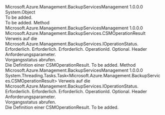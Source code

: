 <Type Name="OperationStatusExtensions" FullName="Microsoft.Azure.Management.BackupServices.OperationStatusExtensions">
  <TypeSignature Language="C#" Value="public static class OperationStatusExtensions" />
  <TypeSignature Language="ILAsm" Value=".class public auto ansi abstract sealed beforefieldinit OperationStatusExtensions extends System.Object" />
  <TypeSignature Language="DocId" Value="T:Microsoft.Azure.Management.BackupServices.OperationStatusExtensions" />
  <TypeSignature Language="VB.NET" Value="Public Module OperationStatusExtensions" />
  <TypeSignature Language="F#" Value="type OperationStatusExtensions = class" />
  <AssemblyInfo>
    <AssemblyName>Microsoft.Azure.Management.BackupServicesManagement</AssemblyName>
    <AssemblyVersion>1.0.0.0</AssemblyVersion>
  </AssemblyInfo>
  <Base>
    <BaseTypeName>System.Object</BaseTypeName>
  </Base>
  <Interfaces />
  <Docs>
    <summary>To be added.</summary>
    <remarks>To be added.</remarks>
  </Docs>
  <Members>
    <Member MemberName="CSMGet">
      <MemberSignature Language="C#" Value="public static Microsoft.Azure.Management.BackupServices.CSMOperationResult CSMGet (this Microsoft.Azure.Management.BackupServices.IOperationStatus operations, string resourceGroupName, string resourceName, string operationId, Microsoft.Azure.Management.BackupServices.Models.CustomRequestHeaders customRequestHeaders);" />
      <MemberSignature Language="ILAsm" Value=".method public static hidebysig class Microsoft.Azure.Management.BackupServices.CSMOperationResult CSMGet(class Microsoft.Azure.Management.BackupServices.IOperationStatus operations, string resourceGroupName, string resourceName, string operationId, class Microsoft.Azure.Management.BackupServices.Models.CustomRequestHeaders customRequestHeaders) cil managed" />
      <MemberSignature Language="DocId" Value="M:Microsoft.Azure.Management.BackupServices.OperationStatusExtensions.CSMGet(Microsoft.Azure.Management.BackupServices.IOperationStatus,System.String,System.String,System.String,Microsoft.Azure.Management.BackupServices.Models.CustomRequestHeaders)" />
      <MemberSignature Language="F#" Value="static member CSMGet : Microsoft.Azure.Management.BackupServices.IOperationStatus * string * string * string * Microsoft.Azure.Management.BackupServices.Models.CustomRequestHeaders -&gt; Microsoft.Azure.Management.BackupServices.CSMOperationResult" Usage="Microsoft.Azure.Management.BackupServices.OperationStatusExtensions.CSMGet (operations, resourceGroupName, resourceName, operationId, customRequestHeaders)" />
      <MemberType>Method</MemberType>
      <AssemblyInfo>
        <AssemblyName>Microsoft.Azure.Management.BackupServicesManagement</AssemblyName>
        <AssemblyVersion>1.0.0.0</AssemblyVersion>
      </AssemblyInfo>
      <ReturnValue>
        <ReturnType>Microsoft.Azure.Management.BackupServices.CSMOperationResult</ReturnType>
      </ReturnValue>
      <Parameters>
        <Parameter Name="operations" Type="Microsoft.Azure.Management.BackupServices.IOperationStatus" RefType="this" />
        <Parameter Name="resourceGroupName" Type="System.String" />
        <Parameter Name="resourceName" Type="System.String" />
        <Parameter Name="operationId" Type="System.String" />
        <Parameter Name="customRequestHeaders" Type="Microsoft.Azure.Management.BackupServices.Models.CustomRequestHeaders" />
      </Parameters>
      <Docs>
        <param name="operations">
            Verweis auf die Microsoft.Azure.Management.BackupServices.IOperationStatus.
            </param>
        <param name="resourceGroupName">
            Erforderlich.
            </param>
        <param name="resourceName">
            Erforderlich.
            </param>
        <param name="operationId">
            Erforderlich. OperationId.
            </param>
        <param name="customRequestHeaders">
            Optional. Header Anforderungsparameter.
            </param>
        <summary>
            Vorgangsstatus abrufen.
            </summary>
        <returns>
            Die Definition einer CSMOperationResult.
            </returns>
        <remarks>To be added.</remarks>
      </Docs>
    </Member>
    <Member MemberName="CSMGetAsync">
      <MemberSignature Language="C#" Value="public static System.Threading.Tasks.Task&lt;Microsoft.Azure.Management.BackupServices.CSMOperationResult&gt; CSMGetAsync (this Microsoft.Azure.Management.BackupServices.IOperationStatus operations, string resourceGroupName, string resourceName, string operationId, Microsoft.Azure.Management.BackupServices.Models.CustomRequestHeaders customRequestHeaders);" />
      <MemberSignature Language="ILAsm" Value=".method public static hidebysig class System.Threading.Tasks.Task`1&lt;class Microsoft.Azure.Management.BackupServices.CSMOperationResult&gt; CSMGetAsync(class Microsoft.Azure.Management.BackupServices.IOperationStatus operations, string resourceGroupName, string resourceName, string operationId, class Microsoft.Azure.Management.BackupServices.Models.CustomRequestHeaders customRequestHeaders) cil managed" />
      <MemberSignature Language="DocId" Value="M:Microsoft.Azure.Management.BackupServices.OperationStatusExtensions.CSMGetAsync(Microsoft.Azure.Management.BackupServices.IOperationStatus,System.String,System.String,System.String,Microsoft.Azure.Management.BackupServices.Models.CustomRequestHeaders)" />
      <MemberSignature Language="F#" Value="static member CSMGetAsync : Microsoft.Azure.Management.BackupServices.IOperationStatus * string * string * string * Microsoft.Azure.Management.BackupServices.Models.CustomRequestHeaders -&gt; System.Threading.Tasks.Task&lt;Microsoft.Azure.Management.BackupServices.CSMOperationResult&gt;" Usage="Microsoft.Azure.Management.BackupServices.OperationStatusExtensions.CSMGetAsync (operations, resourceGroupName, resourceName, operationId, customRequestHeaders)" />
      <MemberType>Method</MemberType>
      <AssemblyInfo>
        <AssemblyName>Microsoft.Azure.Management.BackupServicesManagement</AssemblyName>
        <AssemblyVersion>1.0.0.0</AssemblyVersion>
      </AssemblyInfo>
      <ReturnValue>
        <ReturnType>System.Threading.Tasks.Task&lt;Microsoft.Azure.Management.BackupServices.CSMOperationResult&gt;</ReturnType>
      </ReturnValue>
      <Parameters>
        <Parameter Name="operations" Type="Microsoft.Azure.Management.BackupServices.IOperationStatus" RefType="this" />
        <Parameter Name="resourceGroupName" Type="System.String" />
        <Parameter Name="resourceName" Type="System.String" />
        <Parameter Name="operationId" Type="System.String" />
        <Parameter Name="customRequestHeaders" Type="Microsoft.Azure.Management.BackupServices.Models.CustomRequestHeaders" />
      </Parameters>
      <Docs>
        <param name="operations">
            Verweis auf die Microsoft.Azure.Management.BackupServices.IOperationStatus.
            </param>
        <param name="resourceGroupName">
            Erforderlich.
            </param>
        <param name="resourceName">
            Erforderlich.
            </param>
        <param name="operationId">
            Erforderlich. OperationId.
            </param>
        <param name="customRequestHeaders">
            Optional. Header Anforderungsparameter.
            </param>
        <summary>
            Vorgangsstatus abrufen.
            </summary>
        <returns>
            Die Definition einer CSMOperationResult.
            </returns>
        <remarks>To be added.</remarks>
      </Docs>
    </Member>
  </Members>
</Type>